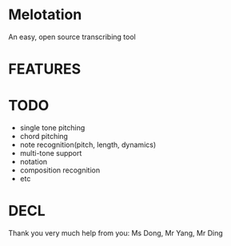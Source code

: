 # Melotation
An easy, open source transcribing tool

# FEATURES

# TODO
+ single tone pitching
+ chord pitching
+ note recognition(pitch, length, dynamics)
+ multi-tone support
+ notation
+ composition recognition
+ etc

# DECL
Thank you very much help from you:
Ms Dong, Mr Yang, Mr Ding